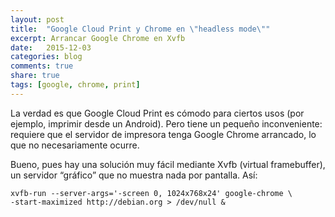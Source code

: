 ```yaml
---
layout: post
title:  "Google Cloud Print y Chrome en \"headless mode\""
excerpt: Arrancar Google Chrome en Xvfb
date:   2015-12-03
categories: blog
comments: true
share: true
tags: [google, chrome, print]
---
```


La verdad es que Google Cloud Print es cómodo para ciertos usos (por ejemplo, imprimir desde un Android). Pero tiene un pequeño inconveniente: requiere que el servidor de impresora tenga Google Chrome arrancado, lo que no necesariamente ocurre.

Bueno, pues hay una solución muy fácil mediante Xvfb (virtual framebuffer), un servidor “gráfico” que no muestra nada por pantalla. Así:

```
xvfb-run --server-args='-screen 0, 1024x768x24' google-chrome \
-start-maximized http://debian.org > /dev/null &
```
